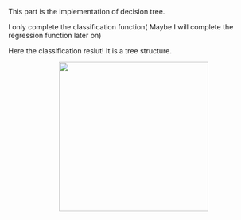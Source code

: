 This part is the implementation of decision tree.

I only complete the classification function( Maybe I will complete the regression function later on)

Here the classification reslut! It is a tree structure.
<div align=center>
 <img src="https://github.com/liziniu/machine_learning_2018_spring/blob/master/decision_tree/tree.jpeg" width="300" height="300" />
<div>
